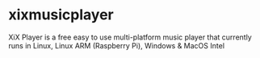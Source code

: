 # xixmusicplayer
XiX Player is a free easy to use multi-platform music player that currently runs in Linux, Linux ARM (Raspberry Pi), Windows &amp; MacOS Intel
